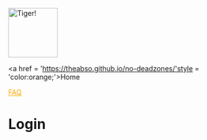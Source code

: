 <!DOCTYPE html>
<html>

<a href = https://theabso.github.io/no-deadzones><img alt = 'Tiger!' src = "https://user-images.githubusercontent.com/69938027/99356802-cae31b80-2878-11eb-8877-af476a9b3638.png" height = "100" width = "100"> </a>


<a href = 'https://theabso.github.io/no-deadzones/'style = 'color:orange;'>Home</a>

<a href = 'https://theabso.github.io/no-deadzones/FAQ' style ='color:orange;'>FAQ</a>

# Login
<a href = https://github.com/TheAbso/no-deadzones/blob/gh-pages/login_complete.md img alt = 'Login!' src = "https://user-images.githubusercontent.com/69938027/99370157-51a0f400-288b-11eb-87b9-0096913777c0.PNG" height = "400" width = "10000"></a>

</html>
